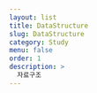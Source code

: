 ```yaml
---
layout: list
title: DataStructure
slug: DataStructure
category: Study
menu: false
order: 1
description: >
  자료구조
---
```


